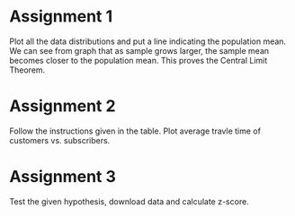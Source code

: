 # Assignment 1 
Plot all the data distributions and put a line indicating the population mean. We can see from graph that as sample grows larger, the sample mean becomes closer to the population mean. This proves the Central Limit Theorem.
# Assignment 2 
Follow the instructions given in the table. Plot average travle time of customers vs. subscribers. 
# Assignment 3 
Test the given hypothesis, download data and calculate z-score.
